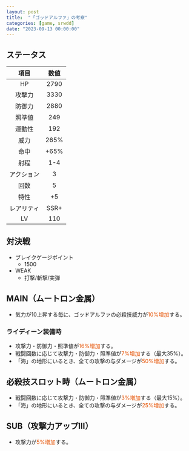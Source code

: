 ```yaml
---
layout: post
title:  "「ゴッドアルファ」の考察"
categories: [game, srwdd]
date: "2023-09-13 00:00:00"
---
```


## ステータス

<style>
    table {
        width: 20vw
    }
</style>

|項目|数値|
|:-:|:-:|
|HP|2790|
|攻撃力|3330|
|防御力|2880|
|照準値|249|
|運動性|192|
|威力|265%|
|命中|+65%|
|射程|1-4|
|アクション|3|
|回数|5|
|特性|+5|
|レアリティ|SSR+|
|LV|110|

## 対決戦

- ブレイクゲージポイント
  - 1500
- WEAK
  - 打撃/斬撃/実弾

## MAIN（ムートロン金属）

- 気力が10上昇する毎に、ゴッドアルファの必殺技威力が<span style="color: #e65100">10%増加</span>する。

### ライディーン装備時

- 攻撃力・防御力・照準値が<span style="color: #e65100">16%増加</span>する。
- 戦闘回数に応じて攻撃力・防御力・照準値が<span style="color: #e65100">7%増加</span>する（最大35%）。
- 「海」の地形にいるとき、全ての攻撃の与ダメージが<span style="color: #e65100">50%増加</span>する。

<div id="main-1" style="width: 100vw, height: 50vh"></div>
<div id="main-1-ex" style="width: 100vw, height: 50vh"></div>
<div id="main-1-ex-2" style="width: 100vw, height: 50vh"></div>

## 必殺技スロット時（ムートロン金属）

- 戦闘回数に応じて攻撃力・防御力・照準値が<span style="color: #e65100">3%増加</span>する（最大15%）。
- 「海」の地形にいるとき、全ての攻撃の与ダメージが<span style="color: #e65100">25%増加</span>する。

<div id="sp-1" style="width: 100vw, height: 50vh"></div>
<div id="sp-1-ex" style="width: 100vw, height: 50vh"></div>

## SUB（攻撃力アップⅢ）

- 攻撃力が<span style="color: #e65100">5%増加</span>する。

<div id="sub-1" style="width: 100vw, height: 50vh"></div>

<!-- Google Charts -->
<script type="text/javascript" src="https://www.gstatic.com/charts/loader.js"></script>

<script type="text/javascript">
google.charts.load("current", { "packages": ["corechart"] });
const ANNOTATION = { type: 'string', role: 'annotation' };
const ANNOTATION_NUM = { type: 'number', role: 'annotation' };
// MAIN・ライディーン
function main1() {
    google.charts.setOnLoadCallback(() => {
        const data = google.visualization.arrayToDataTable([
            ['戦闘回数', '攻撃力(%)', '防御力(%)', '照準値(%)', ANNOTATION, '運動性(%)'],
            ['0',       16,         16,         16,             null,            0],
            ['1',       16+7,       16+7,       16+7,           null,            0],
            ['2',       16+7*2,     16+7*2,     16+7*2,         null,            0],
            ['3',       16+7*3,     16+7*3,     16+7*3,         null,            0],
            ['4',       16+7*4,     16+7*4,     16+7*4,         null,            0],
            ['5',       16+7*5,     16+7*5,     16+7*5, `${16+7*5}%`,            0],
            ['6',       16+7*5,     16+7*5,     16+7*5,         null,            0],
            ['7',       16+7*5,     16+7*5,     16+7*5,         null,            0],
            ['8',       16+7*5,     16+7*5,     16+7*5,         null,            0],
            ['9',       16+7*5,     16+7*5,     16+7*5,         null,            0],
            ['10',      16+7*5,     16+7*5,     16+7*5,         null,            0]
        ]);
        const options = {
            title: 'ゴッドアルファ（MAIN・ライディーン・戦闘回数）',
            curveType: 'none',
            legend: { position: 'bottom' }
        };
        const chart = new google.visualization.LineChart(
            document.getElementById('main-1')
        );
        chart.draw(data, options);
    });
}
main1();
function main1ex() {
    google.charts.setOnLoadCallback(() => {
        const data = google.visualization.arrayToDataTable([
            ['気力', '必殺技威力(%)', ANNOTATION, 'ダメージ(戦闘回数：0)', 'ダメージ(戦闘回数：5・上振れ値)', ANNOTATION_NUM],
            ['100',       265,            null,         3330*(100+16)/100*265/100,         3330*(100+16+7*5)/100*265/100 -         3330*(100+16)/100*265/100,         3330*(100+16+7*5)/100*265/100],
            ['110',    265+10,            null,    3330*(100+16)/100*(265+10)/100,    3330*(100+16+7*5)/100*(265+10)/100 -    3330*(100+16)/100*(265+10)/100,                                  null],
            ['120',  265+10*2,            null,  3330*(100+16)/100*(265+10*2)/100,  3330*(100+16+7*5)/100*(265+10*2)/100 -  3330*(100+16)/100*(265+10*2)/100,                                  null],
            ['130',  265+10*3,            null,  3330*(100+16)/100*(265+10*3)/100,  3330*(100+16+7*5)/100*(265+10*3)/100 -  3330*(100+16)/100*(265+10*3)/100,                                  null],
            ['140',  265+10*4,            null,  3330*(100+16)/100*(265+10*4)/100,  3330*(100+16+7*5)/100*(265+10*4)/100 -  3330*(100+16)/100*(265+10*4)/100,                                  null],
            ['150',  265+10*5,            null,  3330*(100+16)/100*(265+10*5)/100,  3330*(100+16+7*5)/100*(265+10*5)/100 -  3330*(100+16)/100*(265+10*5)/100,  3330*(100+16+7*5)/100*(265+10*5)/100],
            ['160',  265+10*6,            null,  3330*(100+16)/100*(265+10*6)/100,  3330*(100+16+7*5)/100*(265+10*6)/100 -  3330*(100+16)/100*(265+10*6)/100,                                  null],
            ['170',  265+10*7,            null,  3330*(100+16)/100*(265+10*7)/100,  3330*(100+16+7*5)/100*(265+10*7)/100 -  3330*(100+16)/100*(265+10*7)/100,                                  null],
            ['180',  265+10*8,            null,  3330*(100+16)/100*(265+10*8)/100,  3330*(100+16+7*5)/100*(265+10*8)/100 -  3330*(100+16)/100*(265+10*8)/100,                                  null],
            ['190',  265+10*9,            null,  3330*(100+16)/100*(265+10*9)/100,  3330*(100+16+7*5)/100*(265+10*9)/100 -  3330*(100+16)/100*(265+10*9)/100,                                  null],
            ['200', 265+10*10, `${265+10*10}%`, 3330*(100+16)/100*(265+10*10)/100, 3330*(100+16+7*5)/100*(265+10*10)/100 - 3330*(100+16)/100*(265+10*10)/100, 3330*(100+16+7*5)/100*(265+10*10)/100]
        ]);
        const options = {
            title: 'ゴッドアルファ（MAIN・ライディーン・気力）',
            curveType: 'none',
            legend: { position: 'bottom' },
            series: {
                0: { type: 'line', targetAxisIndex: 0, annotations: { stem: { length: 8 } }},
                1: { type: 'bars', targetAxisIndex: 1},
                2: { type: 'bars', targetAxisIndex: 1, annotations: { stem: { length: 32 } } }
            },
            isStacked: true
        };
        const chart = new google.visualization.ComboChart(
            document.getElementById('main-1-ex')
        );
        chart.draw(data, options);
    });
}
main1ex();
function main1ex2() {
    google.charts.setOnLoadCallback(() => {
        const data = google.visualization.arrayToDataTable([
            ['気力', '与ダメージ(%)', ANNOTATION],
            ['100', 50, null],
            ['110', 50, null],
            ['120', 50, null],
            ['130', 50, null],
            ['140', 50, null],
            ['150', 50, null],
            ['160', 50, null],
            ['170', 50, null],
            ['180', 50, null],
            ['190', 50, null],
            ['200', 50, `${50}%`]
        ]);
        const options = {
            title: 'ゴッドアルファ（MAIN・ライディーン・海）',
            curveType: 'none',
            legend: { position: 'bottom' }
        };
        const chart = new google.visualization.LineChart(
            document.getElementById('main-1-ex-2')
        );
        chart.draw(data, options);
    });
}
main1ex2();
// SP
function sp1() {
    google.charts.setOnLoadCallback(() => {
        const data = google.visualization.arrayToDataTable([
            ['戦闘回数', '攻撃力(%)', '防御力(%)', '照準値(%)', ANNOTATION, '運動性(%)'],
            ['0',    0,    0,    0,      null, 0],
            ['1',    3,    3,    3,      null, 0],
            ['2',  3*2,  3*2,  3*2,      null, 0],
            ['3',  3*3,  3*3,  3*3,      null, 0],
            ['4',  3*4,  3*4,  3*4,      null, 0],
            ['5',  3*5,  3*5,  3*5, `${3*5}%`, 0],
            ['6',  3*5,  3*5,  3*5,      null, 0],
            ['7',  3*5,  3*5,  3*5,      null, 0],
            ['8',  3*5,  3*5,  3*5,      null, 0],
            ['9',  3*5,  3*5,  3*5,      null, 0],
            ['10', 3*5, 3*5, 3*5,        null, 0]
        ]);
        const options = {
            title: 'ゴッドアルファ（必殺技スロット時・戦闘回数）',
            curveType: 'none',
            legend: { position: 'bottom' }
        };
        const chart = new google.visualization.LineChart(
            document.getElementById('sp-1')
        );
        chart.draw(data, options);
    });
}
sp1();
function sp1ex() {
    google.charts.setOnLoadCallback(() => {
        const data = google.visualization.arrayToDataTable([
             ['気力', '与ダメージ(%)', ANNOTATION],
            ['100', 25, null],
            ['110', 25, null],
            ['120', 25, null],
            ['130', 25, null],
            ['140', 25, null],
            ['150', 25, null],
            ['160', 25, null],
            ['170', 25, null],
            ['180', 25, null],
            ['190', 25, null],
            ['200', 25, `${25}%`]
        ]);
        const options = {
            title: 'ゴッドアルファ（必殺技スロット時・海）',
            curveType: 'none',
            legend: { position: 'bottom' }
        };
        const chart = new google.visualization.LineChart(
            document.getElementById('sp-1-ex')
        );
        chart.draw(data, options);
    });
}
sp1ex();
// SUB1
function sub1() {
    google.charts.setOnLoadCallback(() => {
        const data = google.visualization.arrayToDataTable([
            ['気力', '攻撃力(%)', ANNOTATION, '防御力(%)', '照準値(%)', '運動性(%)'],
            ['100', 5, null, 0, 0, 0],
            ['110', 5, null, 0, 0, 0],
            ['120', 5, null, 0, 0, 0],
            ['130', 5, null, 0, 0, 0],
            ['140', 5, null, 0, 0, 0],
            ['150', 5, null, 0, 0, 0],
            ['160', 5, null, 0, 0, 0],
            ['170', 5, null, 0, 0, 0],
            ['180', 5, null, 0, 0, 0],
            ['190', 5, null, 0, 0, 0],
            ['200', 5, "5%", 0, 0, 0],
        ]);
        const options = {
            title: 'ゴッドアルファ（SUB）',
            curveType: 'none',
            legend: { position: 'bottom' }
        };
        const chart = new google.visualization.LineChart(
            document.getElementById('sub-1')
        );
        chart.draw(data, options);
    });
}
sub1();
</script>
